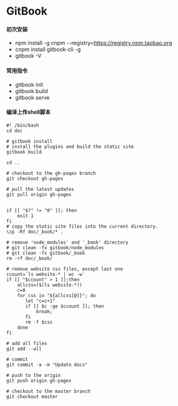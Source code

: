 # GitBook

#### 初次安装
- npm install -g cnpm --registry=https://registry.npm.taobao.org
- cnpm install gitbook-cli -g
- gitbook -V
#### 常用指令
- gitbook init
- gitbook build
- gitbook serve
#### 编译上传shell脚本

```
#! /bin/bash
cd doc

# gitbook install
# install the plugins and build the static site
gitbook build

cd ..

# checkout to the gh-pages branch
git checkout gh-pages

# pull the latest updates
git pull origin gh-pages


if [[ "$?" != "0" ]]; then
    exit 1
fi
# copy the static site files into the current directory.
\cp -Rf doc/_book/* .

# remove 'node_modules' and '_book' directory
# git clean -fx gitbook/node_modules
# git clean -fx gitbook/_book
rm -rf doc/_book/

# remove website css files, except last one
ccount=`ls website-* | wc -w`
if [[ "$ccount" > 1 ]];then
    allcss=($(ls website-*))
    c=0
    for css in "${allcss[@]}"; do
       let "c=c+1"
       if [[ $c -ge $ccount ]]; then
           break;
       fi
       rm -f $css
    done
fi

# add all files
git add --all

# commit
git commit -a -m "Update docs"

# push to the origin
git push origin gh-pages

# checkout to the master branch
git checkout master
```